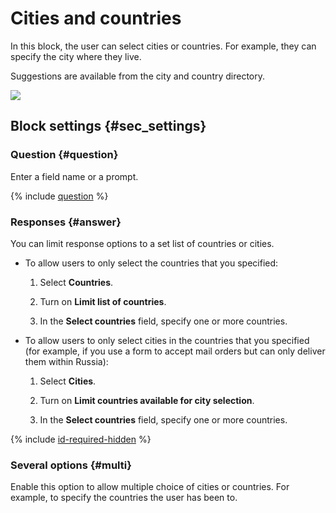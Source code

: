 # Cities and countries

In this block, the user can select cities or countries. For example, they can specify the city where they live.

Suggestions are available from the city and country directory.

![](../../_assets/forms/tutorial-cities.gif)

## Block settings {#sec_settings}

### Question {#question}

Enter a field name or a prompt.

{% include [question](../../_includes/forms/question.md) %}

### Responses {#answer}

You can limit response options to a set list of countries or cities.

- To allow users to only select the countries that you specified:

   1. Select **Countries**.

   1. Turn on **Limit list of countries**.

   1. In the **Select countries** field, specify one or more countries.

- To allow users to only select cities in the countries that you specified (for example, if you use a form to accept mail orders but can only deliver them within Russia):

   1. Select **Cities**.

   1. Turn on **Limit countries available for city selection**.

   1. In the **Select countries** field, specify one or more countries.

{% include [id-required-hidden](../../_includes/forms/id-required-hidden.md) %}

### Several options {#multi}

Enable this option to allow multiple choice of cities or countries. For example, to specify the countries the user has been to.

